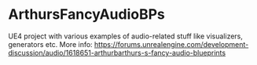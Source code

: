 # ArthursFancyAudioBPs
UE4 project with various examples of audio-related stuff like visualizers, generators etc.
More info: https://forums.unrealengine.com/development-discussion/audio/1618651-arthurbarthurs-s-fancy-audio-blueprints
